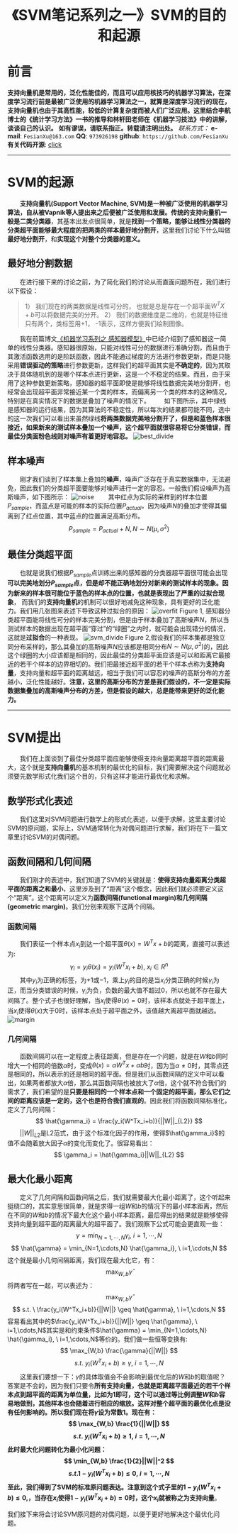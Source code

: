 <div align=center>
<font size="6"><b>《SVM笔记系列之一》SVM的目的和起源</b></font> 
</div>

# 前言
**支持向量机是常用的，泛化性能佳的，而且可以应用核技巧的机器学习算法，在深度学习流行前是最被广泛使用的机器学习算法之一，就算是深度学习流行的现在，支持向量机也由于其高性能，较低的计算复杂度而被人们广泛应用。这里结合李航博士的《统计学习方法》一书的推导和林轩田老师在《机器学习技法》中的讲解，谈谈自己的认识。**
**如有谬误，请联系指正。转载请注明出处。**
*联系方式：*
**e-mail**: `FesianXu@163.com`
**QQ**: `973926198`
**github**: `https://github.com/FesianXu`
**有关代码开源**: [click][click]

*****

# SVM的起源
　　**支持向量机(Support Vector Machine, SVM)**是一种被广泛使用的机器学习算法，自从被Vapnik等人提出来之后便被广泛使用和发展。传统的支持向量机一般是**二类分类器**，其基本出发点很简单，就是**找到一个策略，能够让线性分类器的分类超平面能够最大程度的把两类的样本最好地分割开**，这里我们讨论下什么叫做**最好地分割开**，和**实现这个对整个分类器的意义。**

## 最好地分割数据
　　在进行接下来的讨论之前，为了简化我们的讨论从而直面问题所在，我们进行以下假设：
> 1） 我们现在的两类数据是线性可分的， 也就是总是存在一个超平面$W^TX+b$可以将数据完美的分开。
> 2） 我们的数据维度是二维的，也就是特征维只有两个，类标签用+1， -1表示，这样方便我们绘制图像。

　　我在前篇博文[《机器学习系列之 感知器模型》][perceptron]中已经介绍到了感知器这一简单的线性分类器。感知器很原始，只能对线性可分的数据进行准确分割，而且由于其激活函数选用的是阶跃函数，因此不能通过梯度的方法进行参数更新，而是只能采用**错误驱动的策略**进行参数更新，这样我们的超平面其实是**不确定的**，因为其取决于具体随机到的是哪个样本点进行更新，这是一个不稳定的结果。而且，由于采用了这种参数更新策略，感知器的超平面即使是能够将线性数据完美地分割开，也经常会出现超平面非常接近某一个类的样本，而偏离另一个类的样本的这种情况，特别是在真实情况下的数据是叠加了噪声的情况下。
　　如下图所示，其中绿线是感知器的运行结果，因为其算法的不稳定性，所以每次的结果都可能不同，选中的这一次我们可以看出来虽然绿线**将两类数据完美地分割开了，但是和蓝色样本很接近，如果新来的测试样本叠加一个噪声，这个超平面就很容易将它分类错误，而最佳分类面粉色线则对噪声有着更好地容忍。**
![best_divide][best_divide]

## 样本噪声
　　刚才我们谈到了样本集上叠加的**噪声**，噪声广泛存在于真实数据集中，无法避免，因此我们的分类超平面要能够对噪声进行一定的容忍。一般我们假设噪声为高斯噪声，如下图所示：
![noise][noise]
　　其中红点为实际的采样到的样本位置$P_{sample}$，而蓝点是可能的样本的实际位置$P_{actual}$，因为噪声$N$的叠加才使得其偏离到了红点位置，其中蓝点的位置满足高斯分布。
$$
P_{sample} = P_{actual}+N, N \sim N(\mu, \sigma^2)
$$

## 最佳分类超平面
　　也就是说我们根据$P_{sample}$点训练出来的感知器的分类器超平面很可能会出现**可以完美地划分$P_{sample}$点，但是却不能正确地划分对新来的测试样本的现象。因为新来的样本很可能位于蓝色的样本点的位置，也就是表现出了严重的过拟合现象**， 而我们的**支持向量机**的机制可以很好地减免这种现象，具有更好的泛化能力。我们用几张图来表述下导致这种过拟合的原因：
![overfit][overfit]
Figure 1, 感知器分类超平面能将线性可分的样本完美分割，但是由于样本叠加了高斯噪声$N$，所以当测试样本的数据出现在超平面“穿过”的“绿圈”之内时，就可能会出现错分的情况，这就是**过拟合**的一种表现。
![svm_divide][svm_divide]
Figure 2,假设我们的样本集都是独立同分布采样的，那么其叠加的高斯噪声$N$应该都是相同分布$N \sim N(\mu, \sigma^2)$的，因此这个绿圈的大小应该都是相同的，因此最佳的分类超平面应该是可以和距离它最接近的若干个样本的边界相切的。我们把最接近超平面的若干个样本点称为**支持向量**，支持向量和超平面的距离越远，相当于我们可以容忍的噪声的高斯分布的方差越小，泛化性能越好。**注意，这里的高斯分布的方差是我们假设的，不一定是实际数据集叠加的高斯噪声分布的方差，但是假设的越大，总是能带来更好的泛化能力。**

*****

# SVM提出
　　我们在上面谈到了最佳分类超平面应能够使得支持向量距离超平面的距离最大，这个就是**支持向量机**的基本机制的最优化的目标，我们需要解决这个问题就必须要先数学形式化我们这个目的，只有这样才能进行最优化和求解。
  
## 数学形式化表述
　　我们这里对SVM问题进行数学上的形式化表述，以便于求解，这里主要讨论SVM的原问题，实际上，SVM通常转化为对偶问题进行求解，我们将在下一篇文章里讨论SVM的对偶问题。
## 函数间隔和几何间隔
　　我们刚才的表述中，我们知道了SVM的关键就是：**使得支持向量距离分类超平面的距离之和最小**，这里涉及到了“距离”这个概念，因此我们就必须要定义这个“距离”。这个距离可以定义为**函数间隔(functional margin)**和**几何间隔(geometric margin)**。我们分别来观察下这两个间隔。
### 函数间隔
　　我们表征一个样本点$x_i$到达一个超平面$\theta(x)=W^Tx+b$的距离，直接可以表述为:
$$
\gamma_i = y_i\theta(x_i) = y_i(W^Tx_i+b), \ x_i \in R^n
$$
　　其中$y_i$为正确的标签，为$+1$或$-1$，乘上$y_i$的目的是当$x_i$分类正确的时候$\gamma_i$为正，而当分类错误的时候，$\gamma_i$为负，负数的最大值不超过0，所以也就不存在最大间隔了。整个式子也很好理解，当$x_i$使得$\theta(x)=0$时，该样本点就处于超平面上，当$x_i$使得$\theta(x)$大于0时，该样本点处于超平面之外，该值越大离超平面就越远。
![margin][margin]
### 几何间隔
　　函数间隔可以在一定程度上表征距离，但是存在一个问题，就是在$W$和$b$同时增大一个相同的倍数$\alpha$时，变成$\theta(x)=\alpha W^Tx+\alpha b$时，因为当$\alpha \neq 0$时，其零点还是相同的，所以表示的还是相同的超平面。但是我们从函数间隔的定义中可以看出，如果两者都放大$\alpha$倍，那么其函数间隔也被放大了$\alpha$倍，这个就不符合我们的需求了，我们希望的是**只要是相同的一个样本点和一个固定的超平面，那么它们之间的距离应该是一定的，这个也是符合我们直观的**。因此我们将函数间隔标准化，定义了几何间隔：
$$
\hat{\gamma_i} = \frac{y_i(W^Tx_i+b)}{||W||_{L2}}
$$
　　$||W||_{L2}$是L2范式，由于这个标准化因子的作用，使得$\hat{\gamma_i}$的值不会随着放大因子$\alpha$的变化而变化了。很容易看出：
$$
\gamma_i = \hat{\gamma_i}||W||_{L2}
$$


## 最大化最小距离
　　定义了几何间隔和函数间隔之后，我们就需要最大化最小距离了，这个听起来挺绕口的，其实意思很简单，就是求得一组$W$和$b$的情况下的最小样本距离，然后在不同的$W$和$b$的情况下最大化这个最小样本距离，最后得出的结果就是能够使得支持向量到超平面的距离最大的超平面了。我们观察下公式可能会更直观一些：
$$
\gamma = \min_{N=1,\cdots,N} \gamma_i, \ i=1,\cdots,N
$$
$$
\hat{\gamma} = \min_{N=1,\cdots,N} \hat{\gamma_i}, \ i=1,\cdots,N
$$
这个就是最小几何间隔距离，我们现在最大化它，有：
$$
\max_{W,b} \hat{\gamma}
$$
将两者写在一起，可以表述为：
$$
\max_{W,b} \hat{\gamma}
$$
$$
s.t. \ \frac{y_i(W^Tx_i+b)}{||W||} \geq \hat{\gamma}, \ i=1,\cdots,N
$$
容易看出其中的$\frac{y_i(W^Tx_i+b)}{||W||} \geq \hat{\gamma}, \ i=1,\cdots,N$其实是和约束条件$\hat{\gamma} = \min_{N=1,\cdots,N} \hat{\gamma_i}, \ i=1,\cdots,N$等价的。我们做一些恒等变换有:
$$
\max_{W,b} \frac{\gamma}{||W||}
$$
$$
s.t. \ y_i(W^Tx_i+b) \geq \gamma, \ i=1,\cdots,N
$$
　　这里我们要想一下：$\gamma$的具体取值会不会影响到最优化后的$W$和$b$的取值呢？答案是不会的，因为我们只要令**所有支持向量，也就是距离超平面最近的若干个样本点到超平面的距离为单位量，比如为1即可，这个可以通过等比例调整$W$和$b$容易地做到，其他样本也会随着进行相应的缩放。这样对整个超平面的最优化点是没有任何影响的。**所以我们现在将$\gamma$设为常数1。现在有：
$$
\max_{W,b} \frac{1}{||W||}
$$
$$
s.t. \ y_i(W^Tx_i+b) \geq 1, \ i=1,\cdots,N
$$
此时最大化问题转化为最小化问题：
$$
\min_{W,b} \frac{1}{2}||W||^2
$$
$$
s.t. 1-y_i(W^Tx_i+b) \leq 0, \ i=1,\cdots,N
$$
至此，我们得到了SVM的标准原问题表达。注意到这个式子里的$1-y_i(W^Tx_i+b) \leq 0,$，当存在$x_i$使得$1-y_i(W^Tx_i+b) = 0$时，这个$x_i$就被称之为**支持向量**。

我们接下来将会讨论SVM原问题的对偶问题，以便于更好地解决这个最优化问题。


[click]: https://github.com/FesianXu/AI_Blog/tree/master/SVM%E7%9B%B8%E5%85%B3
[perceptron]: http://blog.csdn.net/LoseInVain/article/details/78430585
[best_divide]: ./imgs/best_divide.png
[noise]: ./imgs/noise.png
[overfit]: ./imgs/overfit.png
[svm_divide]: ./imgs/svm_divide.png
[margin]: ./imgs/margin.png


